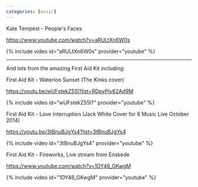 ```yaml
---
categories: [music]
---
```


Kate Tempest - People's Faces

<https://www.youtube.com/watch?v=aRULtXn6W0s>

{% include video id="aRULtXn6W0s" provider="youtube" %}

---

And lots from the amazing First Aid Kit including:

First Aid Kit - Waterloo Sunset (The Kinks cover)

<https://youtu.be/wUFstekZ55I?list=RDpyPly62Ad9M>

{% include video id="wUFstekZ55I?" provider="youtube" %}

First Aid Kit - Love Interruption (Jack White Cover for 6 Music Live October 2014)

<https://youtu.be/3tBnuBJgYs4?list=3tBnuBJgYs4>

{% include video id="3tBnuBJgYs4" provider="youtube" %}

First Aid Kit - Fireworks, Live stream from Enskede

<https://www.youtube.com/watch?v=1DY46_GKwgM>

{% include video id="1DY46_GKwgM" provider="youtube" %}

